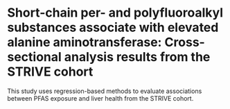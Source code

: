 # Short-chain per- and polyfluoroalkyl substances associate with elevated alanine aminotransferase: Cross-sectional analysis results from the STRIVE cohort 

This study uses regression-based methods to evaluate associations between PFAS exposure and liver health from the STRIVE cohort.

